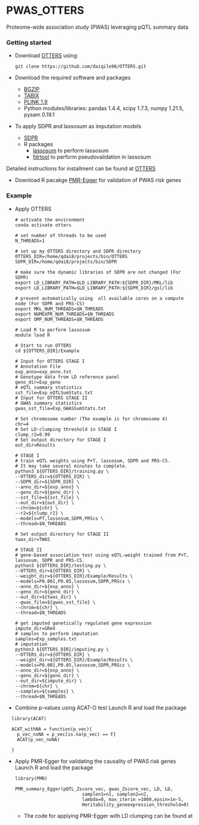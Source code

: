 # PWAS_OTTERS
Proteome-wide association study (PWAS) leveraging pQTL summary data

### Getting started

* Download [OTTERS](https://github.com/daiqile96/OTTERS)  using:
  ```
  git clone https://github.com/daiqile96/OTTERS.git
  ```

* Download the required software and packages
  * [BGZIP](http://www.htslib.org/doc/bgzip.html)
  * [TABIX](http://www.htslib.org/doc/tabix.html)
  * [PLINK 1.9](https://www.cog-genomics.org/plink/)
  * Python modules/libraries: pandas 1.4.4, scipy 1.7.3, numpy 1.21.5, pysam 0.19.1


* To apply SDPR and lassosum as imputation models
  * [SDPR](https://github.com/eldronzhou/SDPR)
  * R packages
    * [lassosum](https://github.com/tshmak/lassosum) to perform lassosum
    * [fdrtool](https://cran.r-project.org/web/packages/fdrtool/index.html) to perform pseudovalidation in lassosum

Detailed instructions for installment can be found at [OTTERS](https://github.com/daiqile96/OTTERS/blob/main/README.md)

* Download R pacakge [PMR-Egger](https://github.com/yuanzhongshang/PMR) for validation of PWAS risk genes
  

### Example

* Apply OTTERS
  ```
  # activate the environment
  conda activate otters
  
  # set number of threads to be used
  N_THREADS=1
  
  # set up my OTTERS directory and SDPR directory
  OTTERS_DIR=/home/qdai8/projects/bin/OTTERS
  SDPR_DIR=/home/qdai8/projects/bin/SDPR
  
  # make sure the dynamic libraries of SDPR are not changed (For SDPR)
  export LD_LIBRARY_PATH=$LD_LIBRARY_PATH:${SDPR_DIR}/MKL/lib
  export LD_LIBRARY_PATH=$LD_LIBRARY_PATH:${SDPR_DIR}/gsl/lib
  
  # prevent automatically using  all available cores on a compute node (For SDPR and PRS-CS)
  export MKL_NUM_THREADS=$N_THREADS
  export NUMEXPR_NUM_THREADS=$N_THREADS
  export OMP_NUM_THREADS=$N_THREADS
  
  # Load R to perform lassosum
  module load R
  
  # Start to run OTTERS
  cd ${OTTERS_DIR}/Example
  
  # Input for OTTERS STAGE I 
  # Annotation File 
  exp_anno=exp_anno.txt
  # Genotype data from LD reference panel
  geno_dir=Exp_geno
  # eQTL summary statistics 
  sst_file=Exp_eQTLSumStats.txt
  # Input for OTTERS STAGE II
  # GWAS summary statistics 
  gwas_sst_file=Exp_GWASSumStats.txt
  
  # Set chromosome number (The example is for chromosome 4)
  chr=4
  # Set LD-clumping threshold in STAGE I
  clump_r2=0.99
  # Set output directory for STAGE I
  out_dir=Results
  
  # STAGE I
  # train eQTL weights using P+T, lassosum, SDPR and PRS-CS. 
  # It may take several minutes to complete.
  python3 ${OTTERS_DIR}/training.py \
  --OTTERS_dir=${OTTERS_DIR} \
  --SDPR_dir=${SDPR_DIR} \
  --anno_dir=${exp_anno} \
  --geno_dir=${geno_dir} \
  --sst_file=${sst_file} \
  --out_dir=${out_dir} \
  --chrom=${chr} \
  --r2=${clump_r2} \
  --models=PT,lassosum,SDPR,PRScs \
  --thread=$N_THREADS
  
  # Set output directory for STAGE II
  twas_dir=TWAS
  
  # STAGE II
  # gene-based association test using eQTL-weight trained from P+T, lassosum, SDPR and PRS-CS.
  python3 ${OTTERS_DIR}/testing.py \
  --OTTERS_dir=${OTTERS_DIR} \
  --weight_dir=${OTTERS_DIR}/Example/Results \
  --models=P0.001,P0.05,lassosum,SDPR,PRScs \
  --anno_dir=${exp_anno} \
  --geno_dir=${geno_dir} \
  --out_dir=${twas_dir} \
  --gwas_file=${gwas_sst_file} \
  --chrom=${chr} \
  --thread=$N_THREADS
  
  # get imputed genetically regulated gene expression
  impute_dir=GReX
  # samples to perform imputation
  samples=Exp_samples.txt
  # imputation
  python3 ${OTTERS_DIR}/imputing.py \
  --OTTERS_dir=${OTTERS_DIR} \
  --weight_dir=${OTTERS_DIR}/Example/Results \
  --models=P0.001,P0.05,lassosum,SDPR,PRScs \
  --anno_dir=${exp_anno} \
  --geno_dir=${geno_dir} \
  --out_dir=${impute_dir} \
  --chrom=${chr} \
  --samples=${samples} \
  --thread=$N_THREADS
  ```

  
* Combine p-values using ACAT-O test
Launch R and load the package
```
  library(ACAT)
  
  ACAT_withNA = function(p_vec){
    p_vec_noNA = p_vec[is.na(p_vec) == F]
    ACAT(p_vec_noNA)
    
  }
  ```
  
* Apply PMR-Egger for validating the causality of PWAS risk genes
  Launch R and load the package
  ```
  library(PMR)
  
  PMR_summary_Egger(pQTL_Zscore_vec, gwas_Zscore_vec, LD, LD, 
                           samplen1=n1, samplen2=n2, 
                           lambda=0, max_iterin =1000,epsin=1e-5, 
                           Heritability_geneexpression_threshold=0)
  ```
  * The code for applying PMR-Egger with LD clumping can be found at 
